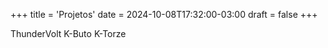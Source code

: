+++
title = 'Projetos'
date = 2024-10-08T17:32:00-03:00
draft = false
+++

ThunderVolt
K-Buto
K-Torze